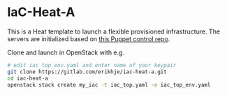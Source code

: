 # IaC-Heat-A

This is a Heat template to launch a flexible provisioned infrastructure. The servers are initialized based on [this Puppet control repo](https://gitlab.com/erikhje/control-repo-a).

Clone and launch in OpenStack with e.g.
```bash
# edit iac_top_env.yaml and enter name of your keypair
git clone https://gitlab.com/erikhje/iac-heat-a.git
cd iac-heat-a
openstack stack create my_iac -t iac_top.yaml -e iac_top_env.yaml
```

